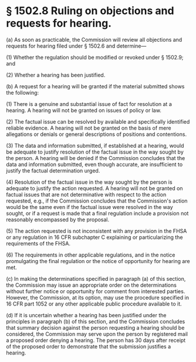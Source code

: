 # § 1502.8   Ruling on objections and requests for hearing.

(a) As soon as practicable, the Commission will review all objections and requests for hearing filed under § 1502.6 and determine—


(1) Whether the regulation should be modified or revoked under § 1502.9; and


(2) Whether a hearing has been justified.


(b) A request for a hearing will be granted if the material submitted shows the following:


(1) There is a genuine and substantial issue of fact for resolution at a hearing. A hearing will not be granted on issues of policy or law.


(2) The factual issue can be resolved by available and specifically identified reliable evidence. A hearing will not be granted on the basis of mere allegations or denials or general descriptions of positions and contentions.


(3) The data and information submitted, if established at a hearing, would be adequate to justify resolution of the factual issue in the way sought by the person. A hearing will be denied if the Commission concludes that the data and information submitted, even though accurate, are insufficient to justify the factual determination urged.


(4) Resolution of the factual issue in the way sought by the person is adequate to justify the action requested. A hearing will not be granted on factual issues that are not determinative with respect to the action requested, e.g., if the Commission concludes that the Commission's action would be the same even if the factual issue were resolved in the way sought, or if a request is made that a final regulation include a provision not reasonably encompassed by the proposal.


(5) The action requested is not inconsistent with any provision in the FHSA or any regulation in 16 CFR subchapter C explaining or particularizing the requirements of the FHSA.


(6) The requirements in other applicable regulations, and in the notice promulgating the final regulation or the notice of opportunity for hearing are met.


(c) In making the determinations specified in paragraph (a) of this section, the Commission may issue an appropriate order on the determinations without further notice or opportunity for comment from interested parties. However, the Commission, at its option, may use the procedure specified in 16 CFR part 1052 or any other applicable public procedure available to it.


(d) If it is uncertain whether a hearing has been justified under the principles in paragraph (b) of this section, and the Commission concludes that summary decision against the person requesting a hearing should be considered, the Commission may serve upon the person by registered mail a proposed order denying a hearing. The person has 30 days after receipt of the proposed order to demonstrate that the submission justifies a hearing.




